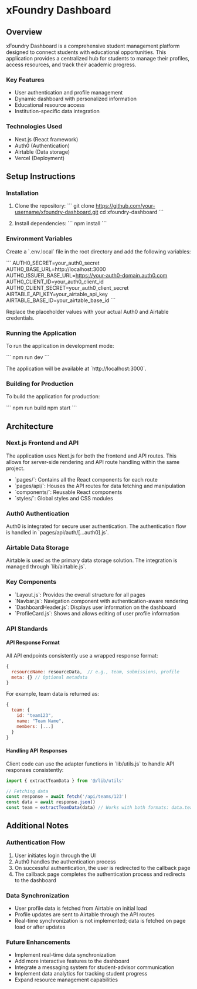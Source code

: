 # xFoundry Dashboard

## Overview

xFoundry Dashboard is a comprehensive student management platform designed to connect students with educational opportunities. This application provides a centralized hub for students to manage their profiles, access resources, and track their academic progress.

### Key Features

- User authentication and profile management
- Dynamic dashboard with personalized information
- Educational resource access
- Institution-specific data integration

### Technologies Used

- Next.js (React framework)
- Auth0 (Authentication)
- Airtable (Data storage)
- Vercel (Deployment)

## Setup Instructions

### Installation

1. Clone the repository:
   \`\`\`
   git clone https://github.com/your-username/xfoundry-dashboard.git
   cd xfoundry-dashboard
   \`\`\`

2. Install dependencies:
   \`\`\`
   npm install
   \`\`\`

### Environment Variables

Create a \`.env.local\` file in the root directory and add the following variables:

\`\`\`
AUTH0_SECRET=your_auth0_secret
AUTH0_BASE_URL=http://localhost:3000
AUTH0_ISSUER_BASE_URL=https://your-auth0-domain.auth0.com
AUTH0_CLIENT_ID=your_auth0_client_id
AUTH0_CLIENT_SECRET=your_auth0_client_secret
AIRTABLE_API_KEY=your_airtable_api_key
AIRTABLE_BASE_ID=your_airtable_base_id
\`\`\`

Replace the placeholder values with your actual Auth0 and Airtable credentials.

### Running the Application

To run the application in development mode:

\`\`\`
npm run dev
\`\`\`

The application will be available at \`http://localhost:3000\`.

### Building for Production

To build the application for production:

\`\`\`
npm run build
npm start
\`\`\`

## Architecture

### Next.js Frontend and API

The application uses Next.js for both the frontend and API routes. This allows for server-side rendering and API route handling within the same project.

- \`pages/\`: Contains all the React components for each route
- \`pages/api/\`: Houses the API routes for data fetching and manipulation
- \`components/\`: Reusable React components
- \`styles/\`: Global styles and CSS modules

### Auth0 Authentication

Auth0 is integrated for secure user authentication. The authentication flow is handled in \`pages/api/auth/[...auth0].js\`.

### Airtable Data Storage

Airtable is used as the primary data storage solution. The integration is managed through \`lib/airtable.js\`.

### Key Components

- \`Layout.js\`: Provides the overall structure for all pages
- \`Navbar.js\`: Navigation component with authentication-aware rendering
- \`DashboardHeader.js\`: Displays user information on the dashboard
- \`ProfileCard.js\`: Shows and allows editing of user profile information

### API Standards

#### API Response Format

All API endpoints consistently use a wrapped response format:

```js
{
  resourceName: resourceData,  // e.g., team, submissions, profile
  meta: {} // Optional metadata
}
```

For example, team data is returned as:

```js
{
  team: {
    id: "team123",
    name: "Team Name",
    members: [...]
  }
}
```

#### Handling API Responses

Client code can use the adapter functions in \`lib/utils.js\` to handle API responses consistently:

```js
import { extractTeamData } from '@/lib/utils'

// Fetching data
const response = await fetch('/api/teams/123')
const data = await response.json()
const team = extractTeamData(data) // Works with both formats: data.team or direct data
```

## Additional Notes

### Authentication Flow

1. User initiates login through the UI
2. Auth0 handles the authentication process
3. On successful authentication, the user is redirected to the callback page
4. The callback page completes the authentication process and redirects to the dashboard

### Data Synchronization

- User profile data is fetched from Airtable on initial load
- Profile updates are sent to Airtable through the API routes
- Real-time synchronization is not implemented; data is fetched on page load or after updates

### Future Enhancements

- Implement real-time data synchronization
- Add more interactive features to the dashboard
- Integrate a messaging system for student-advisor communication
- Implement data analytics for tracking student progress
- Expand resource management capabilities

